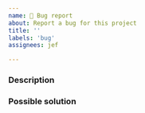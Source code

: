 ```yaml
---
name: 🐛 Bug report
about: Report a bug for this project
title: ''
labels: 'bug'
assignees: jef

---
```


### Description

<!-- Describe the bug here. -->
<!-- Please be as detailed as possible. -->
<!-- Include OS, screenshots and console outputs. -->

### Possible solution

<!-- Describe the possible solution here. -->

